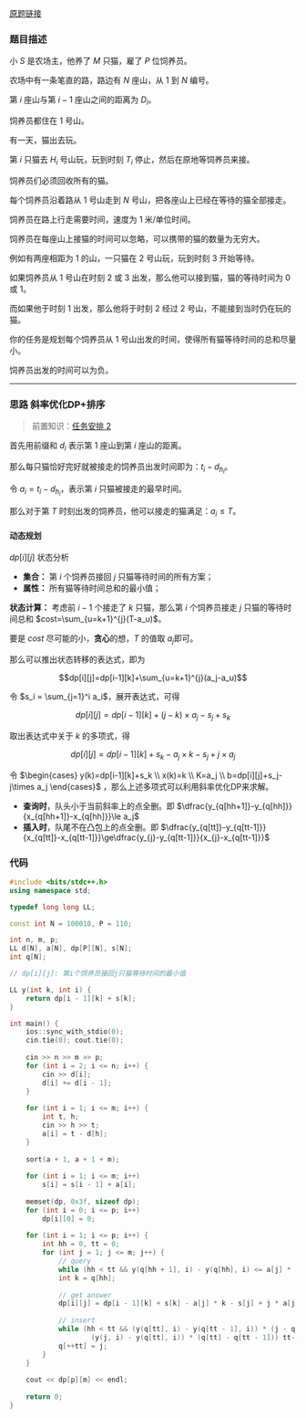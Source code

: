 [原题链接](https://www.acwing.com/problem/content/description/305/)

### 题目描述
小 $S$ 是农场主，他养了 $M$ 只猫，雇了 $P$ 位饲养员。

农场中有一条笔直的路，路边有 $N$ 座山，从 $1$ 到 $N$ 编号。

第 $i$ 座山与第 $i−1$ 座山之间的距离为 $D_i$。

饲养员都住在 $1$ 号山。

有一天，猫出去玩。

第 $i$ 只猫去 $H_i$ 号山玩，玩到时刻 $T_i$ 停止，然后在原地等饲养员来接。

饲养员们必须回收所有的猫。

每个饲养员沿着路从 $1$ 号山走到 $N$ 号山，把各座山上已经在等待的猫全部接走。

饲养员在路上行走需要时间，速度为 $1$ 米/单位时间。

饲养员在每座山上接猫的时间可以忽略，可以携带的猫的数量为无穷大。

例如有两座相距为 $1$ 的山，一只猫在 $2$ 号山玩，玩到时刻 $3$ 开始等待。

如果饲养员从 $1$ 号山在时刻 $2$ 或 $3$ 出发，那么他可以接到猫，猫的等待时间为 $0$ 或 $1$。

而如果他于时刻 $1$ 出发，那么他将于时刻 $2$ 经过 $2$ 号山，不能接到当时仍在玩的猫。

你的任务是规划每个饲养员从 $1$ 号山出发的时间，使得所有猫等待时间的总和尽量小。

饲养员出发的时间可以为负。

---

### 思路 斜率优化DP+排序
> 前置知识：[任务安排 2](/dp/slope/2/)

首先用前缀和 $d_i$ 表示第 $1$ 座山到第 $i$ 座山的距离。

那么每只猫恰好完好就被接走的饲养员出发时间即为：$t_i-d_{h_i}$。

令 $a_i=t_i-d_{h_i}$，表示第 $i$ 只猫被接走的最早时间。

那么对于第 $T$ 时刻出发的饲养员，他可以接走的猫满足：$a_i\le T$。

#### 动态规划
$dp[i][j]$ 状态分析

- **集合：** 第 $i$ 个饲养员接回 $j$ 只猫等待时间的所有方案；
- **属性：** 所有猫等待时间总和的最小值；

**状态计算：** 考虑前 $i-1$ 个接走了 $k$ 只猫，那么第 $i$ 个饲养员接走 $j$ 只猫的等待时间总和 $cost=\sum_{u=k+1}^{j}(T-a_u)$。

要是 $cost$ 尽可能的小，**贪心**的想，$T$ 的值取 $a_j$即可。

那么可以推出状态转移的表达式，即为

$$dp[i][j]=dp[i-1][k]+\sum_{u=k+1}^{j}(a_j-a_u)$$

令 $s_i = \sum_{j=1}^i a_i$，展开表达式，可得

$$dp[i][j]=dp[i-1][k]+(j-k)\times a_j-s_j+s_k$$

取出表达式中关于 $k$ 的多项式，得

$$dp[i][j]=dp[i-1][k]+s_k-a_j\times k-s_j+j\times a_j$$

令 $\begin{cases} y(k)=dp[i-1][k]+s_k \\ x(k)=k \\ K=a_j \\ b=dp[i][j]+s_j-j\times a_j \end{cases}$ ，那么上述多项式可以利用斜率优化DP来求解。

- **查询时**，队头小于当前斜率上的点全删。即 $\dfrac{y_{q[hh+1]}-y_{q[hh]}}{x_{q[hh+1]}-x_{q[hh]}}\le a_j$
- **插入时**，队尾不在凸包上的点全删。即 $\dfrac{y_{q[tt]}-y_{q[tt-1]}}{x_{q[tt]}-x_{q[tt-1]}}\ge\dfrac{y_{j}-y_{q[tt-1]}}{x_{j}-x_{q[tt-1]}}$

### 代码
```cpp
#include <bits/stdc++.h>
using namespace std;

typedef long long LL;

const int N = 100010, P = 110;

int n, m, p;
LL d[N], a[N], dp[P][N], s[N];
int q[N];

// dp[i][j]: 第i个饲养员接回j只猫等待时间的最小值

LL y(int k, int i) {
    return dp[i - 1][k] + s[k];
}

int main() {
    ios::sync_with_stdio(0);
    cin.tie(0); cout.tie(0);
    
    cin >> n >> m >> p;
    for (int i = 2; i <= n; i++) {
        cin >> d[i];
        d[i] += d[i - 1];
    }
    
    for (int i = 1; i <= m; i++) {
        int t, h;
        cin >> h >> t;
        a[i] = t - d[h];
    }
    
    sort(a + 1, a + 1 + m);
    
    for (int i = 1; i <= m; i++)
        s[i] = s[i - 1] + a[i];
        
    memset(dp, 0x3f, sizeof dp);
    for (int i = 0; i <= p; i++)
        dp[i][0] = 0;
    
    for (int i = 1; i <= p; i++) {
        int hh = 0, tt = 0;
        for (int j = 1; j <= m; j++) {
            // query
            while (hh < tt && y(q[hh + 1], i) - y(q[hh], i) <= a[j] * (q[hh + 1] - q[hh])) hh++;
            int k = q[hh];
            
            // get answer
            dp[i][j] = dp[i - 1][k] + s[k] - a[j] * k - s[j] + j * a[j];
            
            // insert
            while (hh < tt && (y(q[tt], i) - y(q[tt - 1], i)) * (j - q[tt]) >=
                    (y(j, i) - y(q[tt], i)) * (q[tt] - q[tt - 1])) tt--;
            q[++tt] = j;
        }
    }
    
    cout << dp[p][m] << endl;
    
    return 0;
}
```